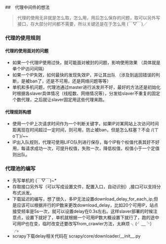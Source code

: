 ##　代理中间件的想法
> 代理的使用无非就是怎么取，怎么用，用后怎么保存的问题，取可以另外写接口，存大部分时间都不需要，所以关键还是在于怎么用 (￣▽￣)／
### 代理的使用规则
#### 代理的使用面对的问题
- 如果一个代理IP使用过快，就可能面对被封的问题，影响使用效果 （具体就是单个IP访问间隔）
- 如果一个IP失效，如何最快的发现失效IP，并让其出队 （涉及到返回错误的判断，是被ban了，还是不可用，还是网络问题等等）
- 单机和多机问题，代理池通过master进行派发并不好，最好的方法还是初始化时根据各slaver具体情况（线程数、网络情况等），分发给slaver不重复的固定个数代理，之后就让slaver固定用这些代理来跑。
#### 代理规则构想
- 使用一个IP上次请求时间作为一个判断关键字，如果IP对某网站上次访问时间距离现在时间超过一定时间，则可用，防止被ban，但是怎么柱塞？不会 /(ㄒoㄒ)/~~
- IP出入队规则，代理可使用LIFO队列进行保存，每个IP有个权值代表其好不好用，每请求成功一次，可提升权值，失败一次，降低权值，权值小于一个定值则出队。
### 代理池的编写
- 先写单机的 (￣▽￣)~*
- 存取接口另外写（可以写成设置文件，配置入口，自动识别）,接口可以支持分布式派发。
- 下载延迟的编写，想了很久，多IP无法设置download_delay_for_each_ip,但是应该可以根据并行的IP数来更改download_delay，比如20个可用IP，站点接受频率是5s一次，就可以设置delay在0.3s左右。这样slaver部署的时候注意点，设置下就好了，单机就根据一个可用IP数大概设置下就行了，跑的途中可用IP也在变，临时改变还要改写from_crawler方法，太麻烦 ╮(╯﹏╰）╭。
- scrapy下载delay相关代码在 scrapy/core/downloader/\_\_init\_\_.py

